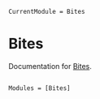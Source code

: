 ```@meta
CurrentModule = Bites
```

# Bites

Documentation for [Bites](https://github.com/h-mip/Bites.jl).

```@index
```

```@autodocs
Modules = [Bites]
```
